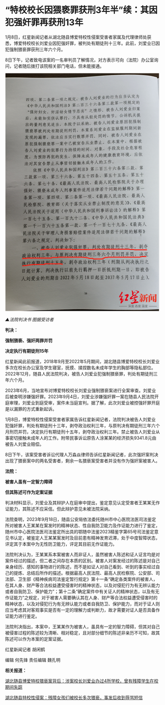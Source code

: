 # “特校校长因猥亵罪获刑3年半”续：其因犯强奸罪再获刑13年

1月8日，红星新闻记者从湖北随县博爱特校性侵案受害者家属及代理律师处获悉，博爱特校校长刘爱业因犯强奸罪，被判处有期徒刑十三年。此前，刘爱业已因犯强制猥亵罪获刑三年六个月。

8日下午，记者致电该案的一名审判员了解情况，对方表示可向（法院）办公室询问，记者随后拨打该院相关部门电话，但未能接通。

![d187bc4208d0ab28bf733f6bc33760ef.jpg](https://raw.githubusercontent.com/qqhsx/qqnews_image/main/2024/01/08/“特校校长因猥亵罪获刑3年半”续：其因犯强奸罪再获刑13年/d187bc4208d0ab28bf733f6bc33760ef.jpg)

_▲法院判决书 图据受访者_

**判决：**

**强制猥亵、强奸两罪并罚**

**决定执行有期徒刑15年**

红星新闻此前报道，2018年9月至2022年5月期间，湖北随县博爱特校校长刘爱业多次在校长办公室及学生寝室，抚摸、揉捏数名未成年学生的胸部等隐私部位。2022年12月，随县人民法院判决，被告人刘爱业犯强制猥亵罪，判处有期徒刑三年六个月。

2023年6月，当地宣布对博爱特校校长刘爱业强制猥亵案进行全案审查。刘爱业后被查明涉嫌强奸罪。2023年9月4日，刘爱业涉嫌强奸罪一案在随县人民法院开庭审理，刘爱业到庭受审，案件未当庭宣判。据了解，此次刘爱业被控强奸罪开庭是以漏罪的方式重新起诉。

1月8日，博爱特校性侵案受害者家属告诉红星新闻记者，法院判决被告人刘爱业犯强奸罪，判处有期徒刑十三年，剥夺政治权利三年，与原判决有期徒刑三年六个月刑罚并罚，决定执行有期徒刑十五年，剥夺政治权利三年。禁止被告人刘爱业从事密切接触未成年人的工作。附带民事诉讼原告人涂某某的经济损失9341.8元由被告人刘爱业赔偿。

8日下午，该案受害者诉讼代理人万淼焱律师告诉红星新闻记者，此次强奸案判决出现了猥亵案中的两名受害者，剩余一名猥亵案受害者并没有作为强奸案被害人。

**法院：**

**被害人虽有一定智力障碍**

**但其陈述可作为定案证据**

判决材料显示，刘爱业及其辩护人在庭审中提出，鉴定意见认定受害者王某某无作证能力，其陈述不应采信。但此辩护意见未被法院采纳。

法院查明，2023年9月18日，随县公安局依法委托随州市中心医院法医司法鉴定所对被害人王某某在案发时的精神状态、性自我防卫能力及作证能力进行了鉴定，随州市中心医院法医司法鉴定所出具的鄂随中法鉴2023精鉴字第65号司法鉴定意见书认定，被鉴定人王某某案发时及目前患有精神发育迟滞，处于中度智障状态，评定其于本案中为无性防卫能力，评定其目前无作证能力。

法院判决认为，王某某系本案被害人而非证人，虽然被害人陈述和证人证言均是对案件经过的描述，但二者之间存在本质的区别。被害人对案发经过的陈述是对自己亲身经历、感知的事物进行的陈述，而不是如证人对自己看到、听到的事实经过自己的提炼、总结后所作的描述。根据最高人民法院、最高人民检察院、公安部、司法部、卫生部《精神疾病司法鉴定暂行规定》第十一条“确定各类案件的被害人，在其人身、财产等合法权益遭受侵害时的精神状态，以及对侵犯行为有无辨认能力或者自我防卫、保护能力”；第十二条“确定案件中有关证人的精神状态，以及有无作证能力”之规定，对于被害人需要确认其在人身、财产等合法权益遭受侵害时的精神状态，以及对侵犯行为有无辨认能力或者自我防卫、保护能力，而对于证人则应当考虑其对客观事实是否有一定的理解力或判断力，故才需要对证人是否具备作证能力进行鉴定。

法院判决指出，本案中，王某某作为被害人，虽具有一定的智力障碍，但其对自己被侵害过程的陈述较为清晰、相对稳定，且对部分细节的陈述非亲历不可知，故其陈述可以作为本案的定案证据。

红星新闻记者 胡闲鹤

编辑 何先锋 责任编辑 魏孔明

**相关报道：**

[湖北随县博爱特校猥亵案背后：涉案校长刘爱业办过4所学校，曾有残障学生在校期间失踪](https://news.qq.com/rain/a/20230815A06Q9O00)

[湖北随县特校性侵案：残障女孩们被校长多次猥亵，事发后收到辱骂短信](https://news.qq.com/rain/a/20230615A08FC500)


